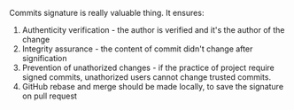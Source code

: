 Commits signature is really valuable thing. It ensures:
1. Authenticity verification - the author is verified and it's the author of the change
2. Integrity assurance - the content of commit didn't change after signification
3. Prevention of unathorized changes - if the practice of project require signed commits, unathorized users cannot change trusted commits.
4. GitHub rebase and merge should be made locally, to save the signature on pull request

